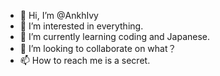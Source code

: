- 👋 Hi, I’m @AnkhIvy
- 👀 I’m interested in everything.
- 🌱 I’m currently learning coding and Japanese.
- 💞️ I’m looking to collaborate on what？
- 📫 How to reach me is a secret.

<!---
AnkhIvy/AnkhIvy is a ✨ special ✨ repository because its `README.md` (this file) appears on your GitHub profile.
You can click the Preview link to take a look at your changes.
--->
